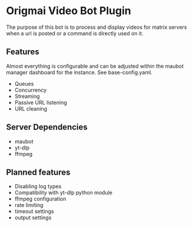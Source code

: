 # Origmai Video Bot Plugin

The purpose of this bot is to process and display videos for matrix servers when a url is posted or a command is directly used on it.

## Features

Almost everything is configurable and can be adjusted within the maubot manager dashboard for the instance.
See base-config.yaml.

- Queues
- Concurrency
- Streaming
- Passive URL listening
- URL cleaning

## Server Dependencies

- maubot
- yt-dlp
- ffmpeg

## Planned features

- Disabling log types
- Compatibility with yt-dlp python module
- ffmpeg configuration
- rate limiting
- timeout settings
- output settings
